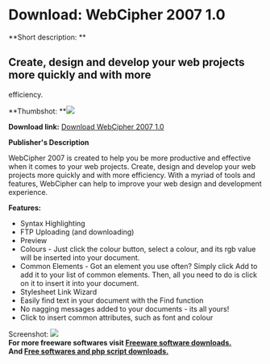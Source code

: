 # Download: WebCipher 2007 1.0

**Short description: **

## Create, design and develop your web projects more quickly and with more
efficiency.

  
**Thumbshot: **![](http://www.freewarefiles.com/screenshot/webcipher2007_md.gif)   
  
**Download link:** [Download WebCipher 2007 1.0](http://freesoftwares.boysofts.com/WebCipher_program_24628.html)  
  

**Publisher's Description**  
  

WebCipher 2007 is created to help you be more productive and effective when it
comes to your web projects. Create, design and develop your web projects more
quickly and with more efficiency. With a myriad of tools and features,
WebCipher can help to improve your web design and development experience.

**Features:**

  * Syntax Highlighting 
  * FTP Uploading (and downloading) 
  * Preview 
  * Colours - Just click the colour button, select a colour, and its rgb value will be inserted into your document. 
  * Common Elements - Got an element you use often? Simply click Add to add it to your list of common elements. Then, all you need to do is click on it to insert it into your document. 
  * Stylesheet Link Wizard 
  * Easily find text in your document with the Find function 
  * No nagging messages added to your documents - its all yours! 
  * Click to insert common attributes, such as font and colour 

  
  
Screenshot: ![](http://www.freewarefiles.com/screenshot/webcipher2007.gif)  
**For more freeware softwares visit [Freeware software downloads.](http://freesoftwares.boysofts.com/)**   
**And [Free softwares and php script downloads.](http://www.boysofts.com/)**

